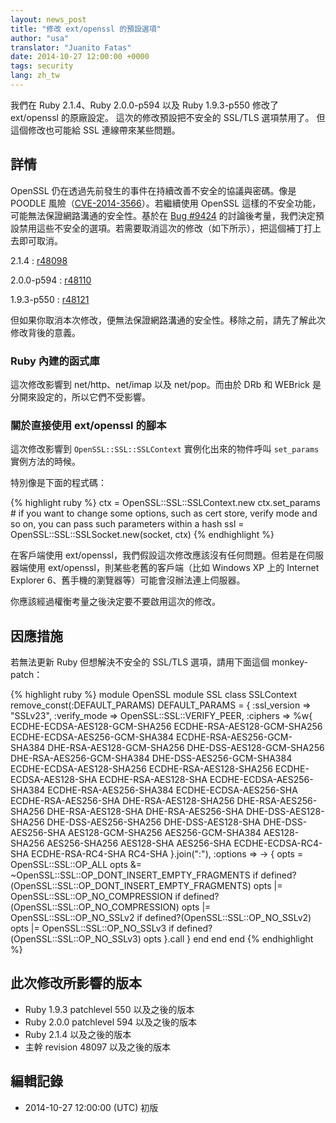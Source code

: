 ```yaml
---
layout: news_post
title: "修改 ext/openssl 的預設選項"
author: "usa"
translator: "Juanito Fatas"
date: 2014-10-27 12:00:00 +0000
tags: security
lang: zh_tw
---
```


我們在 Ruby 2.1.4、Ruby 2.0.0-p594 以及 Ruby 1.9.3-p550 修改了 ext/openssl 的原廠設定。
這次的修改預設把不安全的 SSL/TLS 選項禁用了。
但這個修改也可能給 SSL 連線帶來某些問題。

## 詳情

OpenSSL 仍在透過先前發生的事件在持續改善不安全的協議與密碼。像是 POODLE 風險（[CVE-2014-3566](http://cve.mitre.org/cgi-bin/cvename.cgi?name=CVE-2014-3566)）。若繼續使用 OpenSSL 這樣的不安全功能，可能無法保證網路溝通的安全性。基於在 [Bug #9424](https://bugs.ruby-lang.org/issues/9424) 的討論後考量，我們決定預設禁用這些不安全的選項。若需要取消這次的修改（如下所示），把這個補丁打上去即可取消。

2.1.4
: [r48098](http://svn.ruby-lang.org/cgi-bin/viewvc.cgi?revision=48098&view=revision)

2.0.0-p594
: [r48110](http://svn.ruby-lang.org/cgi-bin/viewvc.cgi?revision=48110&view=revision)

1.9.3-p550
: [r48121](http://svn.ruby-lang.org/cgi-bin/viewvc.cgi?revision=48121&view=revision)

但如果你取消本次修改，便無法保證網路溝通的安全性。移除之前，請先了解此次修改背後的意義。

### Ruby 內建的函式庫

這次修改影響到 net/http、net/imap 以及 net/pop。而由於 DRb 和 WEBrick 是分開來設定的，所以它們不受影響。

### 關於直接使用 ext/openssl 的腳本

這次修改影響到 `OpenSSL::SSL::SSLContext` 實例化出來的物件呼叫 `set_params` 實例方法的時候。

特別像是下面的程式碼：

{% highlight ruby %}
ctx = OpenSSL::SSL::SSLContext.new
ctx.set_params  # if you want to change some options, such as cert store, verify mode and so on, you can pass such parameters within a hash
ssl = OpenSSL::SSL::SSLSocket.new(socket, ctx)
{% endhighlight %}

在客戶端使用 ext/openssl，我們假設這次修改應該沒有任何問題。但若是在伺服器端使用 ext/openssl，則某些老舊的客戶端（比如 Windows XP 上的 Internet Explorer 6、舊手機的瀏覽器等）可能會沒辦法連上伺服器。

你應該經過權衡考量之後決定要不要啟用這次的修改。

## 因應措施

若無法更新 Ruby 但想解決不安全的 SSL/TLS 選項，請用下面這個 monkey-patch：

{% highlight ruby %}
module OpenSSL
  module SSL
    class SSLContext
      remove_const(:DEFAULT_PARAMS)
      DEFAULT_PARAMS = {
        :ssl_version => "SSLv23",
        :verify_mode => OpenSSL::SSL::VERIFY_PEER,
        :ciphers => %w{
          ECDHE-ECDSA-AES128-GCM-SHA256
          ECDHE-RSA-AES128-GCM-SHA256
          ECDHE-ECDSA-AES256-GCM-SHA384
          ECDHE-RSA-AES256-GCM-SHA384
          DHE-RSA-AES128-GCM-SHA256
          DHE-DSS-AES128-GCM-SHA256
          DHE-RSA-AES256-GCM-SHA384
          DHE-DSS-AES256-GCM-SHA384
          ECDHE-ECDSA-AES128-SHA256
          ECDHE-RSA-AES128-SHA256
          ECDHE-ECDSA-AES128-SHA
          ECDHE-RSA-AES128-SHA
          ECDHE-ECDSA-AES256-SHA384
          ECDHE-RSA-AES256-SHA384
          ECDHE-ECDSA-AES256-SHA
          ECDHE-RSA-AES256-SHA
          DHE-RSA-AES128-SHA256
          DHE-RSA-AES256-SHA256
          DHE-RSA-AES128-SHA
          DHE-RSA-AES256-SHA
          DHE-DSS-AES128-SHA256
          DHE-DSS-AES256-SHA256
          DHE-DSS-AES128-SHA
          DHE-DSS-AES256-SHA
          AES128-GCM-SHA256
          AES256-GCM-SHA384
          AES128-SHA256
          AES256-SHA256
          AES128-SHA
          AES256-SHA
          ECDHE-ECDSA-RC4-SHA
          ECDHE-RSA-RC4-SHA
          RC4-SHA
        }.join(":"),
        :options => -> {
          opts = OpenSSL::SSL::OP_ALL
          opts &= ~OpenSSL::SSL::OP_DONT_INSERT_EMPTY_FRAGMENTS if defined?(OpenSSL::SSL::OP_DONT_INSERT_EMPTY_FRAGMENTS)
          opts |= OpenSSL::SSL::OP_NO_COMPRESSION if defined?(OpenSSL::SSL::OP_NO_COMPRESSION)
          opts |= OpenSSL::SSL::OP_NO_SSLv2 if defined?(OpenSSL::SSL::OP_NO_SSLv2)
          opts |= OpenSSL::SSL::OP_NO_SSLv3 if defined?(OpenSSL::SSL::OP_NO_SSLv3)
          opts
        }.call
      }
    end
  end
end
{% endhighlight %}

## 此次修改所影響的版本

* Ruby 1.9.3 patchlevel 550 以及之後的版本
* Ruby 2.0.0 patchlevel 594 以及之後的版本
* Ruby 2.1.4 以及之後的版本
* 主幹 revision 48097 以及之後的版本

## 編輯記錄

* 2014-10-27 12:00:00 (UTC) 初版
